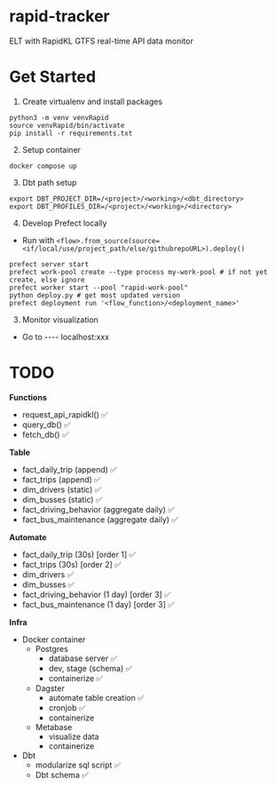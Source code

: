 # rapid-tracker
ELT with RapidKL GTFS real-time API data monitor 

# Get Started

1. Create virtualenv and install packages
```
python3 -m venv venvRapid
source venvRapid/bin/activate
pip install -r requirements.txt
```

2. Setup container 

`docker compose up`

3. Dbt path setup

```
export DBT_PROJECT_DIR=/<project>/<working>/<dbt_directory>
export DBT_PROFILES_DIR=/<project>/<working>/<directory>
```

4. Develop Prefect locally

- Run with `<flow>.from_source(source=<if/local/use/project_path/else/githubrepoURL>).deploy()`
```
prefect server start 
prefect work-pool create --type process my-work-pool # if not yet create, else ignore
prefect worker start --pool "rapid-work-pool"
python deploy.py # get most updated version
prefect deployment run '<flow_function>/<deployment_name>'
```

3. Monitor visualization

- Go to ---- localhost:xxx


# TODO

**Functions**
- request_api_rapidkl() ✅
- query_db() ✅
- fetch_db() ✅

**Table**
- fact_daily_trip (append) ✅
- fact_trips (append) ✅
- dim_drivers (static) ✅
- dim_busses (static) ✅
- fact_driving_behavior (aggregate daily) ✅
- fact_bus_maintenance (aggregate daily) ✅

**Automate**
- fact_daily_trip (30s) [order 1] ✅
- fact_trips (30s) [order 2] ✅
- dim_drivers ✅
- dim_busses  ✅
- fact_driving_behavior (1 day) [order 3] ✅
- fact_bus_maintenance (1 day) [order 3] ✅

**Infra**
- Docker container 
    - Postgres 
        - database server ✅
        - dev, stage (schema) ✅
        - containerize ✅
    - Dagster 
        - automate table creation ✅
        - cronjob ✅
        - containerize 
    - Metabase
        - visualize data
        - containerize
- Dbt 
    - modularize sql script ✅
    - Dbt schema ✅
